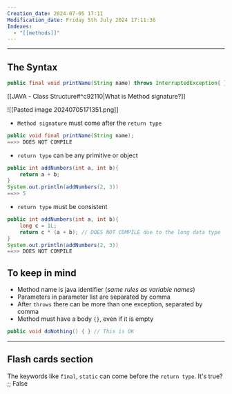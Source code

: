 ```yaml
---
Creation_date: 2024-07-05 17:11
Modification_date: Friday 5th July 2024 17:11:36
Indexes:
  - "[[methods]]"
---
```


----
## The Syntax

```java
public final void printName(String name) throws InterruptedException{ }
```

[[JAVA - Class Structure#^c92110|What is Method signature?]]

![[Pasted image 20240705171351.png]]

- `Method signature` must come after the `return type`

```java
public void final printName(String name);
==>> DOES NOT COMPILE
```

- `return type` can be any primitive or object

```java
public int addNumbers(int a, int b){
	return a + b;
}
System.out.println(addNumbers(2, 3))
==>> 5
```

- `return type` must be consistent

```java
public int addNumbers(int a, int b){
	long c = 1L;
	return c * (a + b); // DOES NOT COMPILE due to the long data type
}
System.out.println(addNumbers(2, 3))
==>> DOES NOT COMPILE
```

## To keep in mind

- Method name is java identifier (*same rules as variable names*)
- Parameters in parameter list are separated by comma
- After `throws` there can be more than one exception, separated by comma
- Method must have a body `{}`, even if it is empty

```java
public void doNothing() { } // This is OK
```



---
## Flash cards section

The keywords like `final`, `static` can come before the `return type`. It's true? ;; False
<!--SR:!2024-07-09,4,270-->